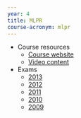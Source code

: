 ```yaml
---
year: 4
title: MLPR
course-acronym: mlpr
---
```


- Course resources
   - [Course website](https://mlpr.inf.ed.ac.uk/2020/)
   - [Video content](https://media.ed.ac.uk/channel/Machine+Learning+and+Pattern+Recognition+%282020-2021%29%5BSEM1%5D/173281891)
- Exams
   - [2013](https://docs.google.com/document/d/1OIDETuOUVL65YezNKKRQG_MiWxiulVhTRtEBJCoTMto/edit)
   - [2012](https://docs.google.com/document/d/1NBLSHo6LlBnnhEgoSawuf_ti2OjpFE0dqxxLjQK3vno/edit)
   - [2011](https://docs.google.com/document/d/18wP6v7kQDeUCQYwjWUYgkdNoNBATeA-LvHicO7A26Qs/edit)
   - [2010](https://docs.google.com/document/d/1oOcK5Pzry61F92utR0uX_KtockCISHc-uV6DX7t70is/edit)
   - [2009](https://docs.google.com/document/d/1dW2iUCM11nU6fmgjX53s88y5rY0S4Vp2o03sPWhijl0/edit?usp=sharing)
